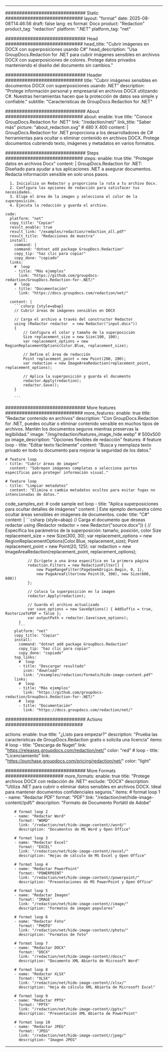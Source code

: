 
---
############################# Static ############################
layout: "format"
date:  2025-08-08T14:46:56
draft: false
lang: es
format: Docx
product: "Redaction"
product_tag: "redaction"
platform: ".NET"
platform_tag: "net"

############################# Head ############################
head_title: "Cubrir imágenes en DOCX con superposiciones usando C#"
head_description: "Usa GroupDocs.Redaction for .NET para cubrir imágenes sensibles en archivos DOCX con superposiciones de colores. Protege datos privados manteniendo el diseño del documento sin cambios."

############################# Header ############################
title: "Cubrir imágenes sensibles en documentos DOCX con superposiciones usando .NET" 
description: "Protege información personal y empresarial en archivos DOCX utilizando C#. Nuestras herramientas hacen que la protección de datos sea simple y confiable."
subtitle: "Características de GroupDocs.Redaction for .NET" 

############################# About ############################
about:
    enable: true
    title: "Conoce GroupDocs.Redaction for .NET"
    link: "/redaction/net/"
    link_title: "Saber más"
    picture: "about_redaction.svg" # 480 X 400
    content: |
       GroupDocs.Redaction for .NET proporciona a los desarrolladores de C# herramientas para ocultar o eliminar contenido en archivos DOCX. Protege documentos cubriendo texto, imágenes y metadatos en varios formatos.

############################# Steps ############################
steps:
    enable: true
    title: "Proteger datos en archivos Docx"
    content: |
      GroupDocs.Redaction for .NET: Diseñado para ayudar a tus aplicaciones .NET a asegurar documentos. Redacta información sensible en solo unos pasos.
      
      1. Inicializa un Redactor y proporciona la ruta a tu archivo Docx.
      2. Configura las opciones de redacción para satisfacer tus necesidades.
      3. Elige el área de la imagen y selecciona el color de la superposición.
      4. Ejecuta la redacción y guarda el archivo.
   
    code:
      platform: "net"
      copy_title: "Copiar"
      result_enable: true
      result_link: "/examples/redaction/redaction_all.pdf"
      result_title: "Redacciones de muestra"
      install:
        command: |
        command: "dotnet add package GroupDocs.Redaction"
        copy_tip: "haz clic para copiar"
        copy_done: "copiado"
      links:
        #  loop
        - title: "Más ejemplos"
          link: "https://github.com/groupdocs-redaction/GroupDocs.Redaction-for-.NET/"
        #  loop
        - title: "Documentación"
          link: "https://docs.groupdocs.com/redaction/net/"
          
      content: |
        ```csharp {style=abap}
        // Cubrir áreas de imágenes sensibles en DOCX

        // Carga el archivo a través del constructor Redactor
        using (Redactor redactor  = new Redactor("input.docx"))
        {
            // Configura el color y tamaño de la superposición
            Size replacement_size = new Size(100, 100);
            var replacement_options = new RegionReplacementOptions(Color.Blue, replacement_size);

            // Define el área de redacción
            Point replacement_point = new Point(200, 200);
            var redaction = new ImageAreaRedaction(replacement_point, replacement_options);
            
            // Aplica la superposición y guarda el documento
            redactor.Apply(redaction);
            redactor.Save();
        }
        
        ```            


############################# More features ############################
more_features:
  enable: true
  title: "Redactar contenido en archivos"
  description: "Con GroupDocs.Redaction for .NET, puedes ocultar o eliminar contenido sensible en muchos tipos de archivos. Mantén los documentos seguros mientras preservas la legibilidad."
  image: "/img/redaction/features_image_hide.webp" # 500x500 px
  image_description: "Opciones flexibles de redacción"
  features:
    # feature loop
    - title: "Editar texto fácilmente"
      content: "Busca y reemplaza texto privado en todo tu documento para mejorar la seguridad de los datos."

    # feature loop
    - title: "Cubrir áreas de imagen"
      content: "Sobrepon imágenes completas o selecciona partes específicas para proteger información visual."

    # feature loop
    - title: "Limpiar metadatos"
      content: "Elimina o cambia metadatos ocultos para evitar fugas no intencionadas de datos."
      
  code_samples_ext:
    # code sample ext loop
    - title: "Aplica superposiciones para ocultar detalles de imágenes"
      content: |
        Este ejemplo demuestra cómo ocultar áreas sensibles en imágenes de documentos.
      code:
        title: "C#"
        content: |
          ```csharp {style=abap}
          //  Carga el documento que deseas redactar
          using (Redactor redactor  = new Redactor("source.docx"))
          {
              // Especifica los parámetros de la superposición: tamaño, posición, color
              Size replacement_size = new Size(300, 30);
              var replacement_options = new RegionReplacementOptions(Color.Blue, replacement_size);
              Point replacement_point = new Point(20, 125);
              var redaction = new ImageAreaRedaction(replacement_point, replacement_options);
 
              // Dirígete a una área específica en la primera página
              redaction.Filters = new RedactionFilter[] {
                  new PageRangeFilter(PageSeekOrigin.Begin, 0, 1),
                  new PageAreaFilter(new Point(0, 300), new Size(600, 600))
              };

              // Coloca la superposición en la imagen
              redactor.Apply(redaction);

              // Guarda el archivo actualizado
              var save_options = new SaveOptions() { AddSuffix = true, RasterizeToPDF = false };
              var outputPath = redactor.Save(save_options);
          }
          ```
        platform: "net"
        copy_title: "Copiar"
        install:
          command: "dotnet add package GroupDocs.Redaction"
          copy_tip: "haz clic para copiar"
          copy_done: "copiado"
        top_links:
          #  loop
          - title: "Descargar resultado"
            icon: "download"
            link: "/examples/redaction/formats/hide-image-content.pdf"
        links:
          #  loop
          - title: "Más ejemplos"
            link: "https://github.com/groupdocs-redaction/GroupDocs.Redaction-for-.NET/"
          #  loop
          - title: "Documentación"
            link: "https://docs.groupdocs.com/redaction/net/"


############################# Actions ############################

actions:
  enable: true
  title: "¿Listo para empezar?"
  description: "Prueba las características de GroupDocs.Redaction gratis o solicita una licencia"
  items:
    #  loop
    - title: "Descarga de Nuget"
      link: "https://releases.groupdocs.com/redaction/net/"
      color: "red"
        #  loop
    - title: "Licenciamiento"
      link: "https://purchase.groupdocs.com/pricing/redaction/net/"
      color: "light"


############################# More Formats #####################
more_formats:
    enable: true
    title: "Protege archivos DOCX con redacción de .NET"
    exclude: "DOCX"
    description: "Utiliza .NET para cubrir o eliminar datos sensibles en archivos DOCX. Ideal para mantener documentos confidenciales seguros."
    items: 
        # format loop 1
        - name: "Redactar PDF"
          format: "PDF"
          link: "/redaction/net/hide-image-content//pdf/"
          description: "Formato de Documento Portátil de Adobe"

        # format loop 2
        - name: "Redactar Word"
          format: "WORD"
          link: "/redaction/net/hide-image-content//word/"
          description: "Documentos de MS Word y Open Office"
          
        # format loop 3
        - name: "Redactar Excel"
          format: "EXCEL"
          link: "/redaction/net/hide-image-content//excel/"
          description: "Hojas de cálculo de MS Excel y Open Office"

        # format loop 4
        - name: "Redactar PowerPoint"
          format: "POWERPOINT"
          link: "/redaction/net/hide-image-content//powerpoint/"
          description: "Presentaciones de MS PowerPoint y Open Office"

        # format loop 5
        - name: "Redactar Imagen"
          format: "IMAGE"
          link: "/redaction/net/hide-image-content//image/"
          description: "Formatos de imagen populares"

        # format loop 6
        - name: "Redactar Foto"
          format: "PHOTO"
          link: "/redaction/net/hide-image-content//photo/"
          description: "Formatos de foto"

        # format loop 7
        - name: "Redactar DOCX"
          format: "DOCX"
          link: "/redaction/net/hide-image-content//docx/"
          description: "Documento XML Abierto de Microsoft Word"
          
        # format loop 8
        - name: "Redactar XLSX"
          format: "XLSX"
          link: "/redaction/net/hide-image-content//xlsx/"
          description: "Hoja de cálculo XML Abierta de Microsoft Excel"
          
        # format loop 9
        - name: "Redactar PPTX"
          format: "PPTX"
          link: "/redaction/net/hide-image-content//pptx/"
          description: "Presentación XML Abierta de PowerPoint"

        # format loop 10
        - name: "Redactar JPEG"
          format: "JPEG"
          link: "/redaction/net/hide-image-content//jpeg/"
          description: "Imagen JPEG"


---